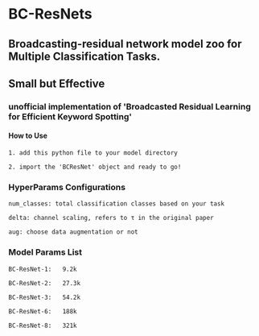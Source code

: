 # BC-ResNets  

## Broadcasting-residual network model zoo for Multiple Classification Tasks.
## Small but Effective

### unofficial implementation of 'Broadcasted Residual Learning for Efficient Keyword Spotting'

#### How to Use

`1. add this python file to your model directory`

`2. import the 'BCResNet' object and ready to go!`

### HyperParams Configurations

`num_classes: total classification classes based on your task`

`delta: channel scaling, refers to τ in the original paper`

`aug: choose data augmentation or not`

### Model Params List

`BC-ResNet-1:   9.2k`

`BC-ResNet-2:   27.3k`

`BC-ResNet-3:   54.2k`

`BC-ResNet-6:   188k`

`BC-ResNet-8:   321k`
